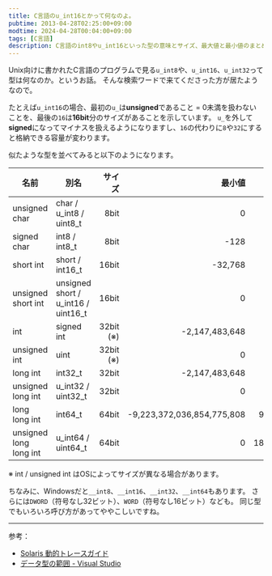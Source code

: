 ```yaml
---
title: C言語のu_int16とかって何なのよ。
pubtime: 2013-04-28T02:25:00+09:00
modtime: 2024-04-28T00:04:00+09:00
tags: [C言語]
description: C言語のint8やu_int16といった型の意味とサイズ、最大値と最小値のまとめです。
---
```


Unix向けに書かれたC言語のプログラムで見る`u_int8`や、`u_int16`、`u_int32`って型は何なのか。というお話。
そんな検索ワードで来てくださった方が居たようなので。

たとえば`u_int16`の場合、最初の`u_`は**unsigned**であること = 0未満を扱わないことを、最後の`16`は**16bit**分のサイズがあることを示しています。
`u_`を外して**signed**になってマイナスを扱えるようになりますし、`16`の代わりに`8`や`32`にすると格納できる容量が変わります。

似たような型を並べてみると以下のようになります。

| 名前                   | 別名                                |    サイズ |                     最小値 |                     最大値 |
|------------------------|-------------------------------------|----------:|---------------------------:|---------------------------:|
| unsigned char          | char / u_int8 / uint8_t             |      8bit |                          0 |                        255 |
| signed char            | int8 / int8_t                       |      8bit |                       -128 |                        127 |
| short int              | short / int16_t                     |     16bit |                    -32,768 |                     32,767 |
| unsigned short int     | unsigned short / u_int16 / uint16_t |     16bit |                          0 |                     65,535 |
| int                    | signed int                          | 32bit (※) |             -2,147,483,648 |              2,147,483,647 |
| unsigned int           | uint                                | 32bit (※) |                          0 |              4,294,967,295 |
| long int               | int32_t                             |     32bit |             -2,147,483,648 |              2,147,483,647 |
| unsigned long int      | u_int32 / uint32_t                  |     32bit |                          0 |              4,294,967,295 |
| long long int          | int64_t                             |     64bit | -9,223,372,036,854,775,808 |  9,223,372,036,854,775,807 |
| unsigned long long int | u_int64 / uint64_t                  |     64bit |                          0 | 18,446,744,073,709,551,615 |

※  int / unsigned int はOSによってサイズが異なる場合があります。

ちなみに、Windowsだと`__int8`、`__int16`、`__int32`、`__int64`もあります。
さらには`DWORD`（符号なし32ビット）、`WORD`（符号なし16ビット）なども。
同じ型でもいろいろ呼び方があってややこしいですね。

---

参考：
- [Solaris 動的トレースガイド](https://docs.oracle.com/cd/E19253-01/819-0395/chp-typeopexpr-2/index.html)
- [データ型の範囲 - Visual Studio](http://msdn.microsoft.com/ja-jp/library/vstudio/s3f49ktz.aspx)
